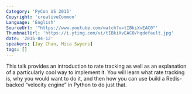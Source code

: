 ```yaml
---
Category: 'PyCon US 2015'
Copyright: 'creativeCommon'
Language: 'English'
SourceUrl: '"https://www.youtube.com/watch?v=tIBkiXvEAC0"'
ThumbnailUrl: 'https://i.ytimg.com/vi/tIBkiXvEAC0/hqdefault.jpg'
date: '2015-04-12'
speakers: [Jay Chan, Mica Swyers]
tags: []
---
```

This talk provides an introduction to rate tracking as well as an explanation of a particularly cool way to implement it. You will learn what rate tracking is, why you would want to do it, and then how you can use build a Redis-backed “velocity engine”  in Python to do just that. 


